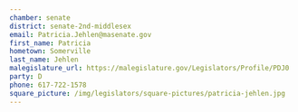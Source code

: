 ```yaml
---
chamber: senate
district: senate-2nd-middlesex
email: Patricia.Jehlen@masenate.gov
first_name: Patricia
hometown: Somerville
last_name: Jehlen
malegislature_url: https://malegislature.gov/Legislators/Profile/PDJ0
party: D
phone: 617-722-1578
square_picture: /img/legislators/square-pictures/patricia-jehlen.jpg
---
```

